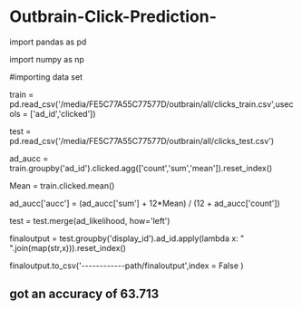 # Outbrain-Click-Prediction-


import pandas as pd

import numpy as np

#importing data set

train = pd.read_csv('/media/FE5C77A55C77577D/outbrain/all/clicks_train.csv',usecols = ['ad_id','clicked'])

test = pd.read_csv('/media/FE5C77A55C77577D/outbrain/all/clicks_test.csv')


ad_aucc = train.groupby('ad_id').clicked.agg(['count','sum','mean']).reset_index()

Mean = train.clicked.mean()

ad_aucc['aucc'] = (ad_aucc['sum'] + 12*Mean) / (12 + ad_aucc['count'])


test = test.merge(ad_likelihood, how='left')

finaloutput = test.groupby('display_id').ad_id.apply(lambda x: " ".join(map(str,x))).reset_index()

finaloutput.to_csv('------------path/finaloutput',index = False )


## got an accuracy of 63.713
